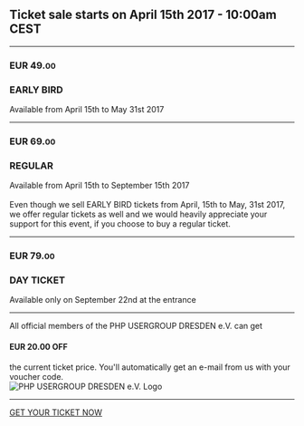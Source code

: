 
<h2 class="text-center">Ticket sale starts on April 15th 2017 - 10:00am CEST</h2>

<hr class="blockspace">

<div class="tickets">
	<div class="row">
		<div class="col-xs-12 col-sm-4 col-md-3">
			<h3>EUR 49.<small>00</small></h3>	
		</div>
		<div class="col-xs-12 col-sm-8 col-md-9">
			<h3>EARLY BIRD</h3>
			<span class="text-muted">Available from April 15th to May 31st 2017</span>
		</div>
	</div>
	<hr class="blockspace">
	<div class="row">
		<div class="col-xs-12 col-sm-4 col-md-3">
			<h3>EUR 69.<small>00</small></h3>	
		</div>
		<div class="col-xs-12 col-sm-8 col-md-9">
			<h3>REGULAR</h3>
			<span class="text-muted">Available from April 15th to September 15th 2017</span>
			<br>
			<br>
			<span class="text-muted">
				Even though we sell EARLY BIRD tickets from April, 15th to May, 31st 2017, 
				we offer regular tickets as well and we would heavily appreciate your support for this event, if you choose to buy a regular ticket.
			</span>
		</div>
	</div>
	<hr class="blockspace">
	<div class="row">
		<div class="col-xs-12 col-sm-4 col-md-3">
			<h3>EUR 79.<small>00</small></h3>	
		</div>
		<div class="col-xs-12 col-sm-8 col-md-9">
			<h3>DAY TICKET</h3>
			<span class="text-muted">Available only on September 22nd at the entrance</span>
		</div>
	</div>
</div>

<hr class="blockspace">

<div class="row">
	<div class="col-xs-12 col-sm-12 col-md-9 col-lg-10 text-center">
		All official members of the PHP USERGROUP DRESDEN e.V. can get 
		<h4 class="text-center">
			EUR 20.00 OFF
		</h4>
		the current ticket price. You'll automatically get an e-mail from us with your voucher code. 
	</div>
	<div class="hidden-xs hidden-sm col-md-3 col-lg-2">
		<img src="@baseUrl@/images/logo.png" class="img-responsive" alt="PHP USERGROUP DRESDEN e.V. Logo">
	</div>
</div>

<hr class="blockspace">

<div class="text-center">
	<a href="https://www.eventbrite.de/preview?eid=33522252961" title="GET YOUR TICKET" class="blockspace btn btn-block btn-success btn-lg text-uppercase">
		<i class="fa fa-ticket"></i> GET YOUR TICKET NOW <i class="fa fa-ticket"></i>
	</a>
</div>
